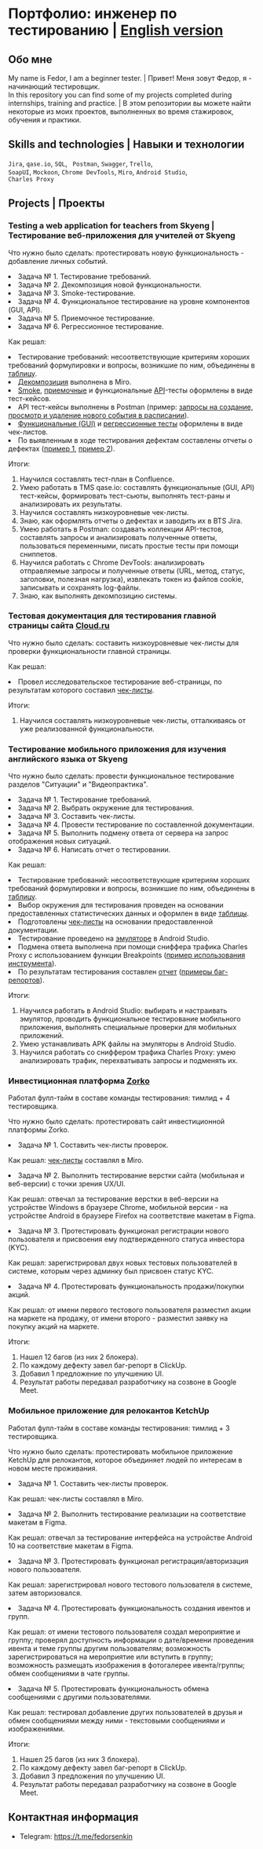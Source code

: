 # Портфолио: инженер по тестированию | <a href="README_ENGLISH.md">English version</a>
## Обо мне 

My name is Fedor, I am a beginner tester. | Привет! Меня зовут Федор, я - начинающий тестировщик. <br>
In this repository you can find some of my projects completed during internships, training and practice. | В этом репозитории вы можете найти некоторые из моих проектов, выполненных во время стажировок, обучения и практики.
<br>

## Skills and technologies | Навыки и технологии
``Jira``, ``qase.io``, ``SQL``, `` Postman``, ``Swagger``, ``Trello``, <br>
``SoapUI``, ``Mockoon``, ``Chrome DevTools``, ``Miro``,  ``Android Studio``,   <br>
``Charles Proxy``
## Projects | Проекты
<p> </p>

### Testing a web application for teachers from Skyeng | Тестирование веб-приложения для учителей от Skyeng
<p> </p>
<p>Что нужно было сделать: протестировать новую функциональность - добавление личных событий.<p>
  <li>Задача № 1. Тестирование требований.</li>
  <li>Задача № 2. Декомпозиция новой функциональности.</li> 
  <li>Задача № 3. Smoke-тестирование.</li> 
  <li>Задача № 4. Функциональное тестирование на уровне компонентов (GUI, API).</li> 
  <li>Задача № 5. Приемочное тестирование.</li> 
  <li>Задача № 6. Регрессионное тестирование.</li>
<p>
<p>Как решал: 
<li> Тестирование требований: несоответствующие критериям хороших требований формулировки и вопросы, возникшие по ним, объединены в <a href="skyeng/requirment testing.pdf">таблицу</a>.</li>
<li><a href="skyeng/декомпозиция.jpg">Декомпозиция</a> выполнена в Miro.</li>
<li><a href="skyeng/skyeng_smoke TC.pdf">Smoke</a>, <a href="skyeng/acceptance TC.pdf">приемочные</a> и функциональные <a href="skyeng/skyeng_API TC.pdf">API</a>-тесты оформлены в виде тест-кейсов.
<li>API тест-кейсы выполнены в Postman (пример: <a href="skyeng/Postman.jpg">запросы на создание, просмотр и удаление нового события в расписании</a>).
<li><a href="skyeng/functional tests.pdf">Функциональные (GUI)</a> и <a href="skyeng/regress test.pdf">регрессионные тесты</a> оформлены в виде чек-листов.</li>
<li>По выявленным в ходе тестирования дефектам составлены отчеты о дефектах (<a href="skyeng/bugreport1.pdf">пример 1</a>, <a href="skyeng/bugreport2.pdf">пример 2</a>).</li>
<p>
 <p>Итоги:<p>
<ol>
  <li>Научился составлять тест-план в Confluence.</li>
  <li>Умею работать в TMS qase.io: составлять функциональные (GUI, API) тест-кейсы, формировать тест-сьюты, выполнять тест-раны и анализировать их результаты.</li>
  <li>Научился составлять низкоуровневые чек-листы.</li> 
  <li>Знаю, как оформлять отчеты о дефектах и заводить их в BTS Jira.</li>
  <li>Умею работать в Postman: создавать коллекции API-тестов, составлять запросы и анализировать полученные ответы, пользоваться переменными, писать простые тесты при помощи сниппетов.</li>
  <li>Научился работать с Chrome DevTools: анализировать отправляемые запросы и полученные ответы (URL, метод, статус, заголовки, полезная нагрузка), извлекать токен из файлов cookie, записывать и сохранять log-файлы.</li>
  <li>Знаю, как выполнять декомпозицию системы.</li>
</ol>
<p> </p>

### Тестовая документация для тестирования главной страницы сайта <a href="https://cloud.ru/ru">Cloud.ru</a>
<p> </p>
<p>Что нужно было сделать: составить низкоуровневые чек-листы для проверки функциональности главной страницы.<p>
  <p>Как решал: 
<li> Провел исследовательское тестирование веб-страницы, по результатам которого составил <a href="Cloud.ru/Cloud.ru_main page check lists.pdf">чек-листы</a>.</li>
<p>
 <p>Итоги:<p>
<ol>
  <li>Научился составлять низкоуровневые чек-листы, отталкиваясь от уже реализованной функциональности.</li>
  </ol>
<p> </p>

### Тестирование мобильного приложения для изучения английского языка от Skyeng
<p> </p>
<p>Что нужно было сделать: провести функциональное тестирование разделов "Ситуации" и "Видеопрактика".<p>
  <li>Задача № 1. Тестирование требований.</li>
  <li>Задача № 2. Выбрать окружение для тестирования.</li> 
  <li>Задача № 3. Составить чек-листы.</li> 
  <li>Задача № 4. Провести тестирование по составленной документации.</li> 
  <li>Задача № 5. Выполнить подмену ответа от сервера на запрос отображения новых ситуаций.</li> 
  <li>Задача № 6. Написать отчет о тестировании.</li> 
 <p>
<p>Как решал: 
<li> Тестирование требований: несоответствующие критериям хороших требований формулировки и вопросы, возникшие по ним, объединены в <a href="Skyeng mobile/Requirement testing.pdf">таблицу</a>.</li>
<li>Выбор окружения для тестирования проведен на основании предоставленных статистических данных и оформлен в виде <a href="Skyeng mobile/Test environment.pdf">таблицы</a>.</li>
<li>Подготовлены <a href="Skyeng mobile/Checklists_mobile.pdf">чек-листы</a> на основании предоставленной документации.</li>
<li>Тестирование проведено на <a href="Skyeng mobile/Android Studio.png">эмуляторе</a> в Android Studio.</li>
<li>Подмена ответа выполнена при помощи сниффера трафика Charles Proxy с использованием функции Breakpoints (<a href="Skyeng mobile/Response breakpoint.pdf">пример использования инструмента</a>).</li>
<li>По результатам тестирования составлен <a href="Skyeng mobile/Test report_mobile.pdf">отчет</a> (<a href="Skyeng mobile/Bag reports_example.pdf">примеры баг-репортов</a>).</li>
<p>
 <p>Итоги:<p>
<ol>
  <li>Научился работать в Android Studio: выбирать и настраивать эмулятор, проводить функциональное тестирование мобильного приложения, выполнять специальные проверки для мобильных приложений.</li>
  <li>Умею устанавливать APK файлы на эмуляторы в Android Studio.</li>
  <li>Научился работать со сниффером трафика Charles Proxy: умею анализировать трафик, перехватывать запросы и подменять их.</li>
  </ol>
  <p> </p>
  
### Инвестиционная платформа <a href="https://zorko-exchange.ru/">Zorko</a> 
<p>Работал фулл-тайм в составе команды тестирования: тимлид + 4 тестировщика.</p>
<p> </p>
<p>Что нужно было сделать: протестировать сайт инвестиционной платформы Zorko.<p>
  <li>Задача № 1. Составить чек-листы проверок.<p>Как решал: <a href="Zorko/Zorko_checklist.jpg">чек-листы</a> составлял в Miro.</p></li>
  <li>Задача № 2. Выполнить тестирование верстки сайта (мобильная и веб-версии) с точки зрения UX/UI. <p>Как решал: отвечал за тестирование верстки в веб-версии на устройстве Windows в браузере Chrome, мобильной версии - на устройстве Android в браузере Firefox на соответствие макетам в Figma.</p></li> 
  <li>Задача № 3. Протестировать функционал регистрации нового пользователя и присвоения ему подтвержденного статуса инвестора (KYC). <p>Как решал: зарегистрировал двух новых тестовых пользователей в системе, которым через админку был присвоен статус KYC.</p></li> 
  <li>Задача № 4. Протестировать функциональность продажи/покупки акций. <p>Как решал: от имени первого тестового пользователя разместил акции на маркете на продажу, от имени второго - разместил заявку на покупку акций на маркете.</p></li> 
  <p>
<p>Итоги:<p>
<ol>
  <li>Нашел 12 багов (из них 2 блокера).</li>
  <li>По каждому дефекту завел баг-репорт в ClickUp.</li>
  <li>Добавил 1 предложение по улучшению UI.</li> 
  <li>Результат работы передавал разработчику на созвоне в Google Meet.</li>
  </ol>
<p> </p>

### Мобильное приложение для релокантов KetchUp 
<p>Работал фулл-тайм в составе команды тестирования: тимлид + 3 тестировщика.</p>
<p> </p>
<p>Что нужно было сделать: протестировать мобильное приложение KetchUp для релокантов, которое объединяет людей по интересам в новом месте проживания.<p>
  <li>Задача № 1. Составить чек-листы проверок.<p>Как решал: чек-листы составлял в Miro.</p></li>
  <li>Задача № 2. Выполнить тестирование реализации на соответствие макетам в Figma.<p>Как решал: отвечал за тестирование интерфейса на устройстве Android 10 на соответствие макетам в Figma.</p></li> 
  <li>Задача № 3. Протестировать функционал регистрация/авторизация нового пользователя.<p>Как решал: зарегистрировал нового тестового пользователя в системе, затем авторизовался.</p></li> 
  <li>Задача № 4. Протестировать функциональность создания ивентов и групп.<p>Как решал: от имени тестового пользователя создал мероприятие и группу; проверял доступность информации о дате/времени проведения ивента и теме группы другим пользователям; возможность зарегистрироваться на мероприятие или вступить в группу; возможность размещать изображения в фотогалерее ивента/группы; обмен сообщениями в чате группы.</p></li> 
  <li>Задача № 5. Протестировать функциональность обмена сообщениями с другими пользователями.<p>Как решал: тестировал добавление других пользователей в друзья и обмен сообщениями между ними - текстовыми сообщениями и изображениями.</p></li>
  <p>
<p>Итоги:<p>
<ol>
  <li>Нашел 25 багов (из них 3 блокера).</li>
  <li>По каждому дефекту завел баг-репорт в ClickUp.</li>
  <li>Добавил 3 предложения по улучшению UI.</li> 
  <li>Результат работы передавал разработчику на созвоне в Google Meet.</li>
  </ol>
<p> </p>

## Контактная информация
- Telegram: https://t.me/fedorsenkin
